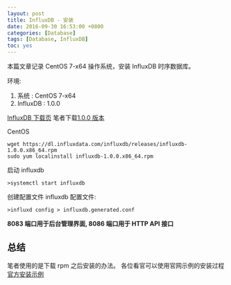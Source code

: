 ```yaml
---
layout: post
title: InfluxDB - 安装
date: 2016-09-30 16:53:00 +0800
categories: [Database]
tags: [Database, InfluxDB]
toc: yes
---
```


本篇文章记录 CentOS 7-x64 操作系统，安装 InfluxDB 时序数据库。

环境:

1.  系统 : CentOS 7-x64
2.  InfluxDB : 1.0.0

[InfluxDB 下载页](https://www.influxdata.com/downloads/)
笔者下载[1.0.0 版本](https://dl.influxdata.com/influxdb/releases/influxdb-1.0.0.x86_64.rpm)

CentOS

```shell
wget https://dl.influxdata.com/influxdb/releases/influxdb-1.0.0.x86_64.rpm
sudo yum localinstall influxdb-1.0.0.x86_64.rpm
```

启动 influxdb

```shell
>systemctl start influxdb
```

创建配置文件 influxdb 配置文件:

```shell
>influxd config > influxdb.generated.conf
```

**8083 端口用于后台管理界面, 8086 端口用于 HTTP API 接口**

## 总结

笔者使用的是下载 rpm 之后安装的办法。
各位看官可以使用官网示例的安装过程[官方安装示例](https://docs.influxdata.com/influxdb/v1.0/introduction/installation/)
